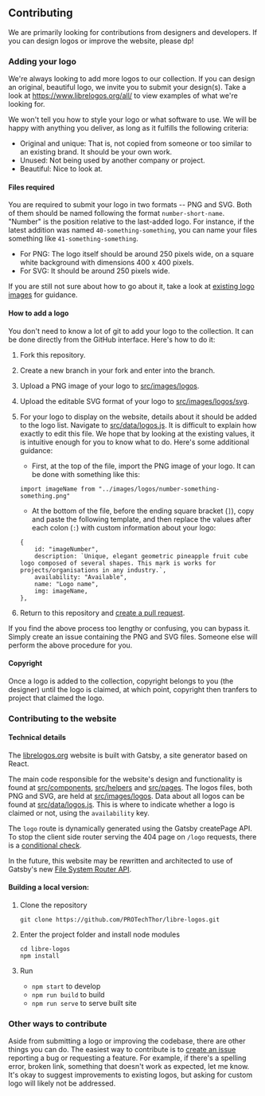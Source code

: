 ## Contributing

We are primarily looking for contributions from designers and developers. If you can design logos or improve the website, please dp!

### Adding your logo 

We're always looking to add more logos to our collection. If you can design an original, beautiful logo, we invite you to submit your design(s). Take a look at https://www.librelogos.org/all/ to view examples of what we're looking for. 

We won't tell you how to style your logo or what software to use. We will be happy with anything you deliver, as long as it fulfills the following criteria:
- Original and unique: That is, not copied from someone or too similar to an existing brand. It should be your own work.
- Unused: Not being used by another company or project.
- Beautiful: Nice to look at.

#### Files required

You are required to submit your logo in two formats -- PNG and SVG. Both of them should be named following the format `number-short-name`. "Number" is the position relative to the last-added logo. For instance, if the latest addition was named `40-something-something`, you can name your files something like `41-something-something`. 
- For PNG: The logo itself should be around 250 pixels wide, on a square white background with dimensions 400 x 400 pixels.
- For SVG: It should be around 250 pixels wide.

If you are still not sure about how to go about it, take a look at [existing logo images](src/images/logos) for guidance.

#### How to add a logo
You don't need to know a lot of git to add your logo to the collection. It can be done directly from the GitHub interface. Here's how to do it:
1. Fork this repository.
2. Create a new branch in your fork and enter into the branch.
3. Upload a PNG image of your logo to [src/images/logos](src/images/logos).  
4. Upload the editable SVG format of your logo to [src/images/logos/svg](src/images/logos). 
5. For your logo to display on the website, details about it should be added to the logo list. Navigate to [src/data/logos.js](src/data/logos.js). It is difficult to explain how exactly to edit this file. We hope that by looking at the existing values, it is intuitive enough for you to know what to do. Here's some additional guidance:
    - First, at the top of the file, import the PNG image of your logo. It can be done with something like this: 
    ```
    import imageName from "../images/logos/number-something-something.png"
    ```
    - At the bottom of the file, before the ending square bracket (`]`), copy and paste the following template, and then replace the values after each colon (`:`) with custom information about your logo:

    ```
    {
        id: "imageNumber",
        description: `Unique, elegant geometric pineapple fruit cube logo composed of several shapes. This mark is works for projects/organisations in any industry.`,
        availability: "Available",
        name: "Logo name",
        img: imageName,
    },
    ```
6. Return to this repository and [create a pull request](https://github.com/enjeck/libre-logos/pulls).

If you find the above process too lengthy or confusing, you can bypass it. Simply create an issue containing the PNG and SVG files. Someone else will perform the above procedure for you. 

#### Copyright

Once a logo is added to the collection, copyright belongs to you (the designer) until the logo is claimed, at which point, copyright then tranfers to project that claimed the logo. 

### Contributing to the website

#### Technical details

The [librelogos.org](https://www.librelogos.org/) website is built with Gatsby, a site generator based on React.

The main code responsible for the website's design and functionality is found at [src/components](src/components), [src/helpers](src/helpers) and [src/pages](src/page). The logos files, both PNG and SVG, are held at [src/images/logos](src/images/logos). Data about all logos can be found at [src/data/logos.js](src/data/logos.js). This is where to indicate whether a logo is claimed or not, using the `availability` key.

The `logo` route is dynamically generated using the Gatsby createPage API. To stop the client side router serving the 404 page on `/logo` requests, there is a [conditional check](./src/pages/404.js).

In the future, this website may be rewritten and architected to use of Gatsby's new [File System Router API](https://www.gatsbyjs.com/docs/reference/routing/creating-routes/#using-the-file-system-route-api).

#### Building a local version:

1. Clone the repository

    ``` 
    git clone https://github.com/PROTechThor/libre-logos.git
    ```
2. Enter the project folder and install node modules

    ``` 
    cd libre-logos
    npm install 
    ```
3. Run
    - `npm start` to develop
    - `npm run build` to build
    - `npm run serve` to serve built site

### Other ways to contribute

Aside from submitting a logo or improving the codebase, there are other things you can do. The easiest way to contribute is to [create an issue](https://github.com/enjeck/libre-logos/issues/new) reporting a bug or requesting a feature. For example, if there's a spelling error, broken link, something that doesn't work as expected, let me know. It's okay to suggest improvements to existing logos, but asking for custom logo will likely not be addressed. 